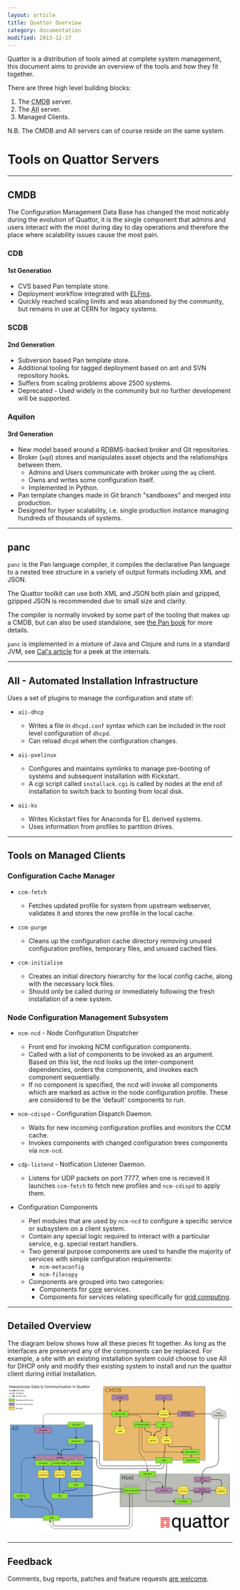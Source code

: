 ```yaml
---
layout: article
title: Quattor Overview
category: documentation
modified: 2013-12-17
---
```


Quattor is a distribution of tools aimed at complete system management, this document aims to provide an overview of the tools and how they fit together.

There are three high level building blocks:

1. The <abbr title="Configuration Management Data Base">CMDB</abbr> server.
2. The <abbr title="Automated Installation Infrastructure">AII</abbr> server.
3. Managed Clients.

N.B. The CMDB and AII servers can of course reside on the same system.

# Tools on Quattor Servers

****************************************************************

## CMDB
The Configuration Management Data Base has changed the most noticably during the evolution of Quattor,
it is the single component that admins and users interact with the most during day to day operations and therefore the place where scalability issues cause the most pain.

### CDB

#### 1st Generation
* CVS based Pan template store.
* Deployment workflow integrated with [ELFms](http://elfms.web.cern.ch/elfms/).
* Quickly reached scaling limits and was abandoned by the community, but remains in use at CERN for legacy systems.

### SCDB

#### 2nd Generation
* Subversion based Pan template store.
* Additional tooling for tagged deployment based on ant and SVN repository hooks.
* Suffers from scaling problems above 2500 systems.
* Deprecated - Used widely in the community but no further development will be supported.

### Aquilon

#### 3rd Generation
* New model based around a RDBMS-backed broker and Git repositories.
* Broker (`aqd`) stores and manipulates asset objects and the relationships between them.
    * Admins and Users communicate with broker using the `aq` client.
    * Owns and writes some configuration itself.
    * Implemented in Python.
* Pan template changes made in Git branch "sandboxes" and merged into production.
* Designed for hyper scalability, i.e. single production instance managing hundreds of thousands of systems.


****************************************************************

## panc

`panc` is the Pan language compiler, it compiles the declarative Pan language to a nested tree structure in a variety of output formats including XML and JSON.

The Quattor toolkit can use both XML and JSON both plain and gzipped, gzipped JSON is recommended due to small size and clarity.

The compiler is normally invoked by some part of the tooling that makes up a CMDB, but can also be used standalone, see [the Pan book](http://sourceforge.net/projects/quattor/files/Panc/10.0/pan-book.pdf/download) for more details.

`panc` is implemented in a mixture of Java and Clojure and runs in a standard JVM, see [Cal's article](/documentation/2012/05/07/review-pan-in-clojure.html) for a peek at the internals.


****************************************************************

## AII - Automated Installation Infrastructure

Uses a set of plugins to manage the configuration and state of:

* `aii-dhcp`
    * Writes a file in `dhcpd.conf` syntax which can be included in the root level configuration of `dhcpd`.
    * Can reload `dhcpd` when the configuration changes.

* `aii-pxelinux`
    * Configures and maintains symlinks to manage pxe-booting of systems and subsequent installation with Kickstart.
    * A cgi script called `installack.cgi` is called by nodes at the end of installation to switch back to booting from local disk.

* `aii-ks`
    * Writes Kickstart files for Anaconda for EL derived systems.
    * Uses information from profiles to partition drives.


****************************************************************

## Tools on Managed Clients

### Configuration Cache Manager
* `ccm-fetch`
    * Fetches updated profile for system from upstream webserver, validates it and stores the new profile in the local cache.

* `ccm-purge`
    * Cleans up the configuration cache directory removing unused configuration profiles, temporary files, and unused cached files.

* `ccm-initialise`
    * Creates an initial directory hierarchy for the local config cache, along with the necessary lock files.
    * Should only be called during or immediately following the fresh installation of a new system.

### Node Configuration Management Subsystem
* `ncm-ncd` - Node Configuration Dispatcher
    * Front end for invoking NCM configuration components.
    * Called with a list of components to be invoked as an argument.
      Based on this list, the ncd looks up the inter-component dependencies, orders the components, and invokes each component sequentially.
    * If no component is specified, the ncd will invoke all components which are marked as active in the node configuration profile.
      These are considered to be the ’default’ components to run.

* `ncm-cdispd` - Configuration Dispatch Daemon.
    * Waits for new incoming configuration profiles and monitors the CCM cache.
    * Invokes components with changed configuration trees components via `ncm-ncd`.

* `cdp-listend` - Notfication Listener Daemon.
    * Listens for UDP packets on port 7777, when one is recieved it launches `ccm-fetch` to fetch new profiles and `ncm-cdispd` to apply them.

* Configuration Components
    * Perl modules that are used by `ncm-ncd` to configure a specific service or subsystem on a client system.
    * Contain any special logic required to interact with a particular service, e.g. special restart handlers.
    * Two general purpose components are used to handle the majority of services with simple configuration requirements:
        * `ncm-metaconfig`
        * `ncm-filecopy`
    * Components are grouped into two categories:
        * Components for [core](https://github.com/quattor/configuration-modules-core) services.
        * Components for services relating specifically for [grid computing](https://github.com/quattor/configuration-modules-grid).


****************************************************************

## Detailed Overview

The diagram below shows how all these pieces fit together. As long as the interfaces are preserved any of the components can be replaced.
For example, a site with an existing installation system could choose to use AII for DHCP only and modify their existing system to install and run the quattor client during initial installation.

![Quattor Interprocess Flow](/img/quattor-interprocess-flow.png)


****************************************************************

## Feedback

Comments, bug reports, patches and feature requests [are welcome](/contacts/).
